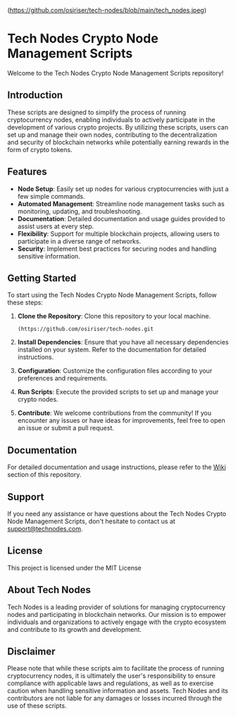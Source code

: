 (https://github.com/osiriser/tech-nodes/blob/main/tech_nodes.jpeg)
# Tech Nodes Crypto Node Management Scripts

Welcome to the Tech Nodes Crypto Node Management Scripts repository! 

## Introduction

These scripts are designed to simplify the process of running cryptocurrency nodes, enabling individuals to actively participate in the development of various crypto projects. By utilizing these scripts, users can set up and manage their own nodes, contributing to the decentralization and security of blockchain networks while potentially earning rewards in the form of crypto tokens.

## Features

- **Node Setup**: Easily set up nodes for various cryptocurrencies with just a few simple commands.
- **Automated Management**: Streamline node management tasks such as monitoring, updating, and troubleshooting.
- **Documentation**: Detailed documentation and usage guides provided to assist users at every step.
- **Flexibility**: Support for multiple blockchain projects, allowing users to participate in a diverse range of networks.
- **Security**: Implement best practices for securing nodes and handling sensitive information.

## Getting Started

To start using the Tech Nodes Crypto Node Management Scripts, follow these steps:

1. **Clone the Repository**: Clone this repository to your local machine.
   ```
   (https://github.com/osiriser/tech-nodes.git
   ```

2. **Install Dependencies**: Ensure that you have all necessary dependencies installed on your system. Refer to the documentation for detailed instructions.

3. **Configuration**: Customize the configuration files according to your preferences and requirements.

4. **Run Scripts**: Execute the provided scripts to set up and manage your crypto nodes.

5. **Contribute**: We welcome contributions from the community! If you encounter any issues or have ideas for improvements, feel free to open an issue or submit a pull request.

## Documentation

For detailed documentation and usage instructions, please refer to the [Wiki](https://github.com/your-username/tech-nodes-scripts/wiki) section of this repository.

## Support

If you need any assistance or have questions about the Tech Nodes Crypto Node Management Scripts, don't hesitate to contact us at [support@technodes.com](radomircomp@gmail.com).

## License

This project is licensed under the MIT License

## About Tech Nodes

Tech Nodes is a leading provider of solutions for managing cryptocurrency nodes and participating in blockchain networks. Our mission is to empower individuals and organizations to actively engage with the crypto ecosystem and contribute to its growth and development.


## Disclaimer

Please note that while these scripts aim to facilitate the process of running cryptocurrency nodes, it is ultimately the user's responsibility to ensure compliance with applicable laws and regulations, as well as to exercise caution when handling sensitive information and assets. Tech Nodes and its contributors are not liable for any damages or losses incurred through the use of these scripts.

